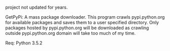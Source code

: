 project not updated for years.

GetPyPi:
  A mass package downloader. This program crawls pypi.python.org for available packages and saves them to a user specified directory.
  Only packages hosted by pypi.python.org will be downloaded as crawling outside pypi.python.org domain will take too much of my time.

Req: Python 3.5.2
